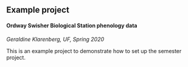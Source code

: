 ## Example project

#### Ordway Swisher Biological Station phenology data

*Geraldine Klarenberg, UF, Spring 2020*

This is an example project to demonstrate how to set up the semester project.